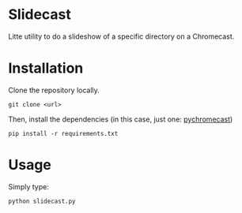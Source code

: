 Slidecast
=================

Litte utility to do a slideshow of a specific directory on a Chromecast. 

Installation
=================

Clone the repository locally. 

```
git clone <url>
```

Then, install the dependencies (in this case, just one: [pychromecast](https://github.com/balloob/pychromecast))

```
pip install -r requirements.txt
```

Usage
=================

Simply type: 

```
python slidecast.py
```